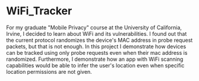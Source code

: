 # WiFi_Tracker
For my graduate "Mobile Privacy" course at the University of California, Irvine, I decided to learn about WiFi and its vulnerabilities. I found out that the current protocol randomizes the device's MAC address in probe request packets, but that is not enough. In this project I demonstrate how devices can be tracked using only probe requests even when their mac address is randomized. Furthermore, I demonstrate how an app with WiFi scanning capabilities would be able to infer the user's location even when specific location permissions are not given.
